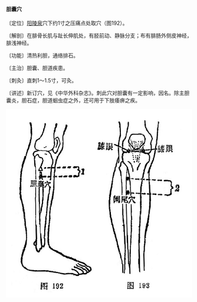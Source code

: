 #### 胆囊穴

〔定位〕[阳陵泉](https://www.gmzyjc.com/read/zjs/zjs3.1.9-12-0.0.3.3.34.md)穴下约1寸之压痛点处取穴（图192）。

〔解剖〕在腓骨长肌与趾长伸肌处，有胫前动、静脉分支；布有腓肠外侧皮神经，腓浅神经。

〔功能〕清热利胆，通络排石。

〔主治〕胆囊、胆道疾患。

〔刺灸〕直刺1～1.5寸，可灸。

〔讲述〕新订穴，见《中华外科杂志》。刺此穴对胆囊有一定影响，因名。除主胆囊炎，胆石症，胆道蛔虫症之外，还可用于下肢痿痹之疾。

![](img/图192、193.jpg)
